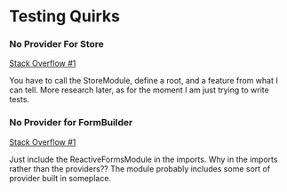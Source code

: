 # Testing Quirks

### No Provider For Store
[Stack Overflow #1](https://stackoverflow.com/questions/45849031/how-to-mock-ngrx-store-state-in-angular-4-unit-tests)

You have to call the StoreModule, define a root, and a feature from what I can tell.  More research later, as for the moment I am just trying to write tests.


### No Provider for FormBuilder
[Stack Overflow #1](https://stackoverflow.com/questions/40249065/no-provider-for-formbuilder)  

Just include the ReactiveFormsModule in the imports.  Why in the imports rather than the providers??  The module probably includes some sort of provider built in someplace.